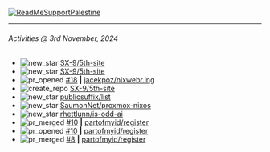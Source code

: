 [![ReadMeSupportPalestine](https://github.com/Safouene1/support-palestine-banner/blob/master/banner-support.svg)](https://github.com/Safouene1/support-palestine-banner)

---

<!--RECENT_ACTIVITY:last_update-->
###### Activities @ 3rd November, 2024
<!--RECENT_ACTIVITY:last_update_end-->

<!--RECENT_ACTIVITY:start-->
- ![new_star](https://cdn.jsdelivr.net/gh/Readme-Workflows/Readme-Icons@main/icons/octicons/StarredRepositoryYellow.svg) [SX-9/5th-site](https://github.com/SX-9/5th-site)<br>
- ![new_star](https://cdn.jsdelivr.net/gh/Readme-Workflows/Readme-Icons@main/icons/octicons/StarredRepositoryYellow.svg) [SX-9/5th-site](https://github.com/SX-9/5th-site)<br>
- ![pr_opened](https://cdn.jsdelivr.net/gh/Readme-Workflows/Readme-Icons@main/icons/octicons/PullRequestOpened.svg) [#18](https://github.com/jacekpoz/nixwebr.ing/pull/18) **|** [jacekpoz/nixwebr.ing](https://github.com/jacekpoz/nixwebr.ing)<br>
- ![create_repo](https://cdn.jsdelivr.net/gh/Readme-Workflows/Readme-Icons@main/icons/octicons/Repository.svg) [SX-9/5th-site](https://github.com/SX-9/5th-site)<br>
- ![new_star](https://cdn.jsdelivr.net/gh/Readme-Workflows/Readme-Icons@main/icons/octicons/StarredRepositoryYellow.svg) [publicsuffix/list](https://github.com/publicsuffix/list)<br>
- ![new_star](https://cdn.jsdelivr.net/gh/Readme-Workflows/Readme-Icons@main/icons/octicons/StarredRepositoryYellow.svg) [SaumonNet/proxmox-nixos](https://github.com/SaumonNet/proxmox-nixos)<br>
- ![new_star](https://cdn.jsdelivr.net/gh/Readme-Workflows/Readme-Icons@main/icons/octicons/StarredRepositoryYellow.svg) [rhettlunn/is-odd-ai](https://github.com/rhettlunn/is-odd-ai)<br>
- ![pr_merged](https://cdn.jsdelivr.net/gh/Readme-Workflows/Readme-Icons@main/icons/octicons/PullRequestMerged.svg) [#10](https://github.com/partofmyid/register/pull/10) **|** [partofmyid/register](https://github.com/partofmyid/register)<br>
- ![pr_opened](https://cdn.jsdelivr.net/gh/Readme-Workflows/Readme-Icons@main/icons/octicons/PullRequestOpened.svg) [#10](https://github.com/partofmyid/register/pull/10) **|** [partofmyid/register](https://github.com/partofmyid/register)<br>
- ![pr_merged](https://cdn.jsdelivr.net/gh/Readme-Workflows/Readme-Icons@main/icons/octicons/PullRequestMerged.svg) [#8](https://github.com/partofmyid/register/pull/8) **|** [partofmyid/register](https://github.com/partofmyid/register)<br>
<!--RECENT_ACTIVITY:end-->
